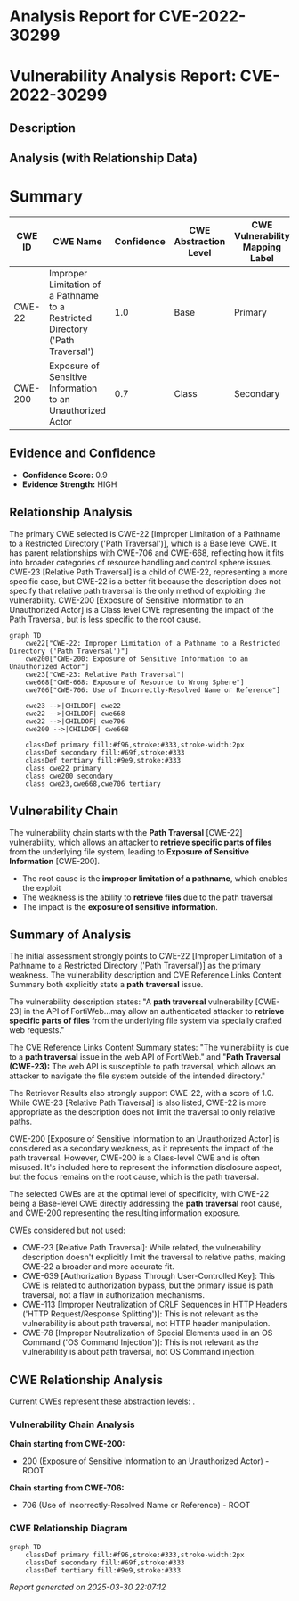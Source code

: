 # Analysis Report for CVE-2022-30299

# Vulnerability Analysis Report: CVE-2022-30299

## Description



## Analysis (with Relationship Data)

# Summary
| CWE ID | CWE Name | Confidence | CWE Abstraction Level | CWE Vulnerability Mapping Label | CWE-Vulnerability Mapping Notes |
|---|---|---|---|---|---|
| CWE-22 | Improper Limitation of a Pathname to a Restricted Directory ('Path Traversal') | 1.0 | Base | Primary | Allowed |
| CWE-200 | Exposure of Sensitive Information to an Unauthorized Actor | 0.7 | Class | Secondary | Discouraged |

## Evidence and Confidence

*   **Confidence Score:** 0.9
*   **Evidence Strength:** HIGH

## Relationship Analysis
The primary CWE selected is CWE-22 [Improper Limitation of a Pathname to a Restricted Directory ('Path Traversal')], which is a Base level CWE. It has parent relationships with CWE-706 and CWE-668, reflecting how it fits into broader categories of resource handling and control sphere issues. CWE-23 [Relative Path Traversal] is a child of CWE-22, representing a more specific case, but CWE-22 is a better fit because the description does not specify that relative path traversal is the only method of exploiting the vulnerability. CWE-200 [Exposure of Sensitive Information to an Unauthorized Actor] is a Class level CWE representing the impact of the Path Traversal, but is less specific to the root cause.

```mermaid
graph TD
    cwe22["CWE-22: Improper Limitation of a Pathname to a Restricted Directory ('Path Traversal')"]
    cwe200["CWE-200: Exposure of Sensitive Information to an Unauthorized Actor"]
    cwe23["CWE-23: Relative Path Traversal"]
    cwe668["CWE-668: Exposure of Resource to Wrong Sphere"]
    cwe706["CWE-706: Use of Incorrectly-Resolved Name or Reference"]
    
    cwe23 -->|CHILDOF| cwe22
    cwe22 -->|CHILDOF| cwe668
    cwe22 -->|CHILDOF| cwe706
    cwe200 -->|CHILDOF| cwe668
    
    classDef primary fill:#f96,stroke:#333,stroke-width:2px
    classDef secondary fill:#69f,stroke:#333
    classDef tertiary fill:#9e9,stroke:#333
    class cwe22 primary
    class cwe200 secondary
    class cwe23,cwe668,cwe706 tertiary
```

## Vulnerability Chain
The vulnerability chain starts with the **Path Traversal** [CWE-22] vulnerability, which allows an attacker to **retrieve specific parts of files** from the underlying file system, leading to **Exposure of Sensitive Information** [CWE-200].
  - The root cause is the **improper limitation of a pathname**, which enables the exploit
  - The weakness is the ability to **retrieve files** due to the path traversal
  - The impact is the **exposure of sensitive information**.

## Summary of Analysis
The initial assessment strongly points to CWE-22 [Improper Limitation of a Pathname to a Restricted Directory ('Path Traversal')] as the primary weakness. The vulnerability description and CVE Reference Links Content Summary both explicitly state a **path traversal** issue.

The vulnerability description states: "A **path traversal** vulnerability [CWE-23] in the API of FortiWeb...may allow an authenticated attacker to **retrieve specific parts of files** from the underlying file system via specially crafted web requests."

The CVE Reference Links Content Summary states: "The vulnerability is due to a **path traversal** issue in the web API of FortiWeb." and "**Path Traversal (CWE-23):** The web API is susceptible to path traversal, which allows an attacker to navigate the file system outside of the intended directory."

The Retriever Results also strongly support CWE-22, with a score of 1.0. While CWE-23 [Relative Path Traversal] is also listed, CWE-22 is more appropriate as the description does not limit the traversal to only relative paths.

CWE-200 [Exposure of Sensitive Information to an Unauthorized Actor] is considered as a secondary weakness, as it represents the impact of the path traversal. However, CWE-200 is a Class-level CWE and is often misused. It's included here to represent the information disclosure aspect, but the focus remains on the root cause, which is the path traversal.

The selected CWEs are at the optimal level of specificity, with CWE-22 being a Base-level CWE directly addressing the **path traversal** root cause, and CWE-200 representing the resulting information exposure.

CWEs considered but not used:

*   CWE-23 [Relative Path Traversal]: While related, the vulnerability description doesn't explicitly limit the traversal to relative paths, making CWE-22 a broader and more accurate fit.
*   CWE-639 [Authorization Bypass Through User-Controlled Key]: This CWE is related to authorization bypass, but the primary issue is path traversal, not a flaw in authorization mechanisms.
*   CWE-113 [Improper Neutralization of CRLF Sequences in HTTP Headers ('HTTP Request/Response Splitting')]: This is not relevant as the vulnerability is about path traversal, not HTTP header manipulation.
* CWE-78 [Improper Neutralization of Special Elements used in an OS Command ('OS Command Injection')]: This is not relevant as the vulnerability is about path traversal, not OS Command injection.


## CWE Relationship Analysis

Current CWEs represent these abstraction levels: .


### Vulnerability Chain Analysis

**Chain starting from CWE-200:**
- 200 (Exposure of Sensitive Information to an Unauthorized Actor) - ROOT


**Chain starting from CWE-706:**
- 706 (Use of Incorrectly-Resolved Name or Reference) - ROOT



### CWE Relationship Diagram

```mermaid
graph TD
    classDef primary fill:#f96,stroke:#333,stroke-width:2px
    classDef secondary fill:#69f,stroke:#333
    classDef tertiary fill:#9e9,stroke:#333
```



*Report generated on 2025-03-30 22:07:12*
